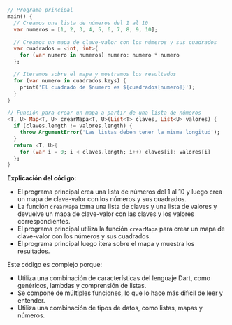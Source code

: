 ```dart
// Programa principal
main() {
  // Creamos una lista de números del 1 al 10
  var numeros = [1, 2, 3, 4, 5, 6, 7, 8, 9, 10];

  // Creamos un mapa de clave-valor con los números y sus cuadrados
  var cuadrados = <int, int>{
    for (var numero in numeros) numero: numero * numero
  };

  // Iteramos sobre el mapa y mostramos los resultados
  for (var numero in cuadrados.keys) {
    print('El cuadrado de $numero es ${cuadrados[numero]}');
  }
}

// Función para crear un mapa a partir de una lista de números
<T, U> Map<T, U> crearMapa<T, U>(List<T> claves, List<U> valores) {
  if (claves.length != valores.length) {
    throw ArgumentError('Las listas deben tener la misma longitud');
  }
  return <T, U>{
    for (var i = 0; i < claves.length; i++) claves[i]: valores[i]
  };
}
```

**Explicación del código:**

* El programa principal crea una lista de números del 1 al 10 y luego crea un mapa de clave-valor con los números y sus cuadrados.
* La función `crearMapa` toma una lista de claves y una lista de valores y devuelve un mapa de clave-valor con las claves y los valores correspondientes.
* El programa principal utiliza la función `crearMapa` para crear un mapa de clave-valor con los números y sus cuadrados.
* El programa principal luego itera sobre el mapa y muestra los resultados.

Este código es complejo porque:

* Utiliza una combinación de características del lenguaje Dart, como genéricos, lambdas y comprensión de listas.
* Se compone de múltiples funciones, lo que lo hace más difícil de leer y entender.
* Utiliza una combinación de tipos de datos, como listas, mapas y números.